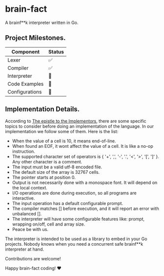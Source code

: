 # brain-fact
A brainf**k interpreter written in Go.

## Project Milestones.
| Component      	| Status 	|
|----------------	|--------	|
| Lexer          	| ✅      	|
| Compiler       	| ✅      	|
| Interpreter    	| 🔲      	|
| Code Examples  	| 🔲      	|
| Configurations 	| 🔲      	|

## Implementation Details.
According to [The epistle to the Implementors](http://brainfuck.org/epistle.html), there are some specific topics to consider before doing an implementation of the language. In our implementation we follow some of them. Here is the list:

- When the value of a cell is 10, it means end-of-line.
- When found an EOF, it wont affect the value of a cell. It is like a no-op instruction.
- The supported character set of operators is { '+', ',', '-', '.', '<', '>', '[', ']' }. Any other character is a comment.
- The input must be a valid utf-8 encoded file.
- The default size of the array is 32767 cells.
- The pointer starts at position 0.
- Output is not necessarily done with a monospace font. It will depend on the local context.
- I/O operations are done during execution, so all programs are interactive.
- The input operation has a default configurable prompt.
- The compiler matches [] before execution, and it will report an error with unbalanced [].
- The interpreter will have some configurable features like: prompt, wrapping on/off, cell and array size.
- Peace be with us.


The interpreter is intended to be used as a library to embed in your Go projects. Nobody knows when you need a concurrent safe brainf**k interpreter at hand. 


Contributions are welcome!


Happy brain-fact coding! ❤️





